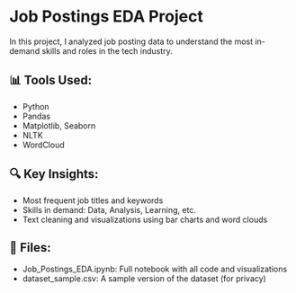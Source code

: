 # Job Postings EDA Project

In this project, I analyzed job posting data to understand the most in-demand skills and roles in the tech industry.

## 📊 Tools Used:
- Python
- Pandas
- Matplotlib, Seaborn
- NLTK
- WordCloud

## 🔍 Key Insights:
- Most frequent job titles and keywords
- Skills in demand: Data, Analysis, Learning, etc.
- Text cleaning and visualizations using bar charts and word clouds

## 📂 Files:
- Job_Postings_EDA.ipynb: Full notebook with all code and visualizations
- dataset_sample.csv: A sample version of the dataset (for privacy)

